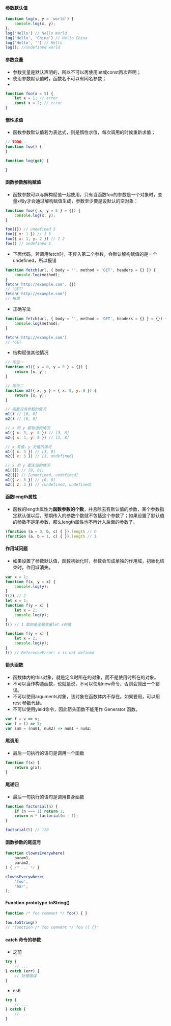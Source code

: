 #### 参数默认值

```javascript
function log(x, y = 'world') {
    console.log(x, y);
};
log('Hello') // Hello World
log('Hello', 'China') // Hello China
log('Hello', '') // Hello
log(); //undefined world
```

#### 参数变量

- 参数变量是默认声明的，所以不可以再使用let或const再次声明；
- 使用参数默认值时，函数名不可以有同名参数；
- 
```javascript
function foo(x = 5) {
    let x = 1; // error
    const x = 2; // error
}
```

#### 惰性求值

- 函数参数默认值若为表达式，则是惰性求值，每次调用的时候重新求值；
```javascript
// TODO...
function foo() {
}

function log(get) {

}
```

#### 函数参数解构赋值

- 函数参数可以与解构赋值一起使用，只有当函数foo的参数是一个对象时，变量x和y才会通过解构赋值生成，参数至少要是设默认的空对象：

```javascript
function foo({ x, y = 5 } = {}) {
    console.log(x, y);
}

foo({}) // undefined 5
foo({ x: 1 }) // 1 5
foo({ x: 1, y: 2 }) // 1 2
foo() // undefined 5
```

- 下面代码，若调用fetch时，不传入第二个参数，会默认解构赋值的是一个undefined，所以报错
```javascript
function fetch(url, { body = '', method = 'GET', headers = {} }) {
    console.log(method);
}
fetch('http://example.com', {})
// "GET"
fetch('http://example.com')
// 报错

```

- 正确写法
```javascript
function fetch(url, { body = '', method = 'GET', headers = {} } = {}) {
    console.log(method);
}

fetch('http://example.com')
// "GET
```

- 结构赋值其他情况
```javascript
// 写法一
function m1({ x = 0, y = 0 } = {}) {
    return [x, y];
}

// 写法二
function m2({ x, y } = { x: 0, y: 0 }) {
    return [x, y];
}

// 函数没有参数的情况
m1() // [0, 0]
m2() // [0, 0]

// x 和 y 都有值的情况
m1({ x: 3, y: 8 }) // [3, 8]
m2({ x: 3, y: 8 }) // [3, 8]

// x 有值，y 无值的情况
m1({ x: 3 }) // [3, 0]
m2({ x: 3 }) // [3, undefined]

// x 和 y 都无值的情况
m1({}) // [0, 0];
m2({}) // [undefined, undefined]
m1({ z: 3 }) // [0, 0]
m2({ z: 3 }) // [undefined, undefined]
```

#### 函数length属性

- 函数的length属性为**函数参数的个数**，并且除去有默认值的参数，某个参数指定默认值以后，预期传入的参数个数就不包括这个参数了；如果设置了默认值的参数不是尾参数，那么length属性也不再计入后面的参数了。
```javascript
(function (a = 0, b, c) { }).length // 0
(function (a, b = 1, c) { }).length // 1

```

#### 作用域问题
- 如果设置了参数默认值，函数初始化时，参数会形成单独的作用域，初始化结束时，作用域消失。
```javascript
var x = 1;
function f(x, y = x) {
    console.log(y);
}
f(2) // 2
let x = 1;
function f(y = x) {
    let x = 2;
    console.log(y);
}
f() // 1 取的是全局变量let x的值

function f(y = x) {
    let x = 2;
    console.log(y);
}
f() // ReferenceError: x is not defined
```

#### 箭头函数

- 函数体内的this对象，就是定义时所在的对象，而不是使用时所在的对象。
- 不可以当作构造函数，也就是说，不可以使用new命令，否则会抛出一个错误。
- 不可以使用arguments对象，该对象在函数体内不存在。如果要用，可以用 rest 参数代替。
- 不可以使用yield命令，因此箭头函数不能用作 Generator 函数。

```javascript
var f = v => v;
var f = () => 5;
var sum = (num1, num2) => num1 + num2;
```

#### 尾调用

- 最后一句执行的语句是调用一个函数

```javascript
function f(x) {
    return g(x);
}
```

#### 尾递归

- 最后一句执行的语句是调用自身函数

```javascript
function factorial(n) {
    if (n === 1) return 1;
    return n * factorial(n - 1);
}

factorial(5) // 120
```

#### 函数参数的尾逗号

```javascript
function clownsEverywhere(
    param1,
    param2,
) { /* ... */ }

clownsEverywhere(
    'foo',
    'bar',
);

```
#### Function.prototype.toString()

```javascript
function /* foo comment */ foo() { }

foo.toString()
// "function /* foo comment */ foo () {}"
```

#### catch 命令的参数

- 之前
```javascript
try {
    // ...
} catch (err) {
    // 处理错误
}

```

- es6
```javascript
try {
    // ...
} catch {
    // ...
}
```
